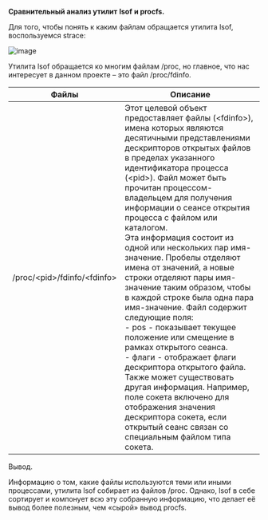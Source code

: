 **Сравнительный анализ утилит**  **lsof**  **и procfs.**

Для того, чтобы понять к каким файлам обращается утилита lsof, воспользуемся strace:

![image](https://github.com/Saeshnikov/Linux-monitoring-utility/assets/117933964/8a1b461c-71a0-47d1-979d-e10a1127d907)


Утилита lsof обращается ко многим файлам /proc, но главное, что нас интересует в данном проекте – это файл /proc/fdinfo.

| Файлы | Описание |
| --- | --- |
| /proc/\<pid\>/fdinfo/\<fdinfo\> | Этот целевой объект предоставляет файлы (\<fdinfo\>), имена которых являются десятичными представлениями дескрипторов открытых файлов в пределах указанного идентификатора процесса (\<pid\>). Файл может быть прочитан процессом-владельцем для получения информации о сеансе открытия процесса с файлом или каталогом.<br/>Эта информация состоит из одной или нескольких пар имя-значение. Пробелы отделяют имена от значений, а новые строки отделяют пары имя-значение таким образом, чтобы в каждой строке была одна пара имя-значение. Файл содержит следующие поля:<br/>- pos - показывает текущее положение или смещение в рамках открытого сеанса.<br/>- флаги - отображает флаги дескриптора открытого файла.<br/>Также может существовать другая информация. Например, поле сокета включено для отображения значения дескриптора сокета, если открытый сеанс связан со специальным файлом типа сокета. |

Вывод.

Информацию о том, какие файлы используются теми или иными процессами, утилита lsof собирает из файлов /proc. Однако, lsof в себе сортирует и компонует всю эту собранную информацию, что делает её вывод более полезным, чем «сырой» вывод procfs.
